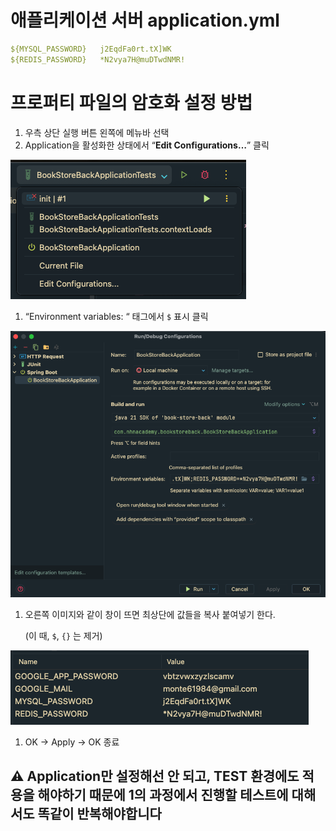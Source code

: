 # 애플리케이션 서버 application.yml

```yaml
${MYSQL_PASSWORD}   j2EqdFa0rt.tX]WK
${REDIS_PASSWORD}   *N2vya7H@muDTwdNMR!
```

# 프로퍼티 파일의 암호화 설정 방법

1. 우측 상단 실행 버튼 왼쪽에 메뉴바 선택
2. Application을 활성화한 상태에서 “**Edit Configurations…**” 클릭

![Untitled](../photos/fir.png)

1. “Environment variables: “ 태그에서 `$` 표시 클릭

![Untitled](../photos/sec.png)

1. 오른쪽 이미지와 같이 창이 뜨면 최상단에 값들을 복사 붙여넣기 한다.

   (이 때, `$`, `{}` 는 제거)


![Untitled](../photos/third.png)

1. OK → Apply → OK 종료

## ⚠️ Application만 설정해선 안 되고, TEST 환경에도 적용을 해야하기 때문에 1의 과정에서 진행할 테스트에 대해서도 똑같이 반복해야합니다